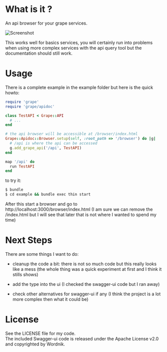 # What is it ?

An api browser for your grape services.

![Screenshot](grape_apidoc/raw/master/doc/screen.png)

This works well for basics services, you will certainly run into problems when using
more complex services with the api query tool but the documentation should still work.

# Usage

There is a complete example in the example folder but here is the quick howto:

```ruby
require 'grape'
require 'grape/apidoc'

class TestAPI < Grape::API
  # ...
end

# the api browser will be accessible at /browser/index.html
Grape::Apidoc::Browser.setup(self, :root_path => '/browser') do |g|
  # /api is where the api can be accessed
  g.add_grape_api('/api', TestAPI)
end

map '/api' do
  run TestAPI
end
```

to try it:

```bash
$ bundle
$ cd example && bundle exec thin start
```

After this start a browser and go to http://localhost:3000/browser/index.html
(I am sure we can remove the /index.html but I will see that later that is not where I wanted to spend my time)

# Next Steps

There are some things I want to do:

- cleanup the code a bit: there is not so much code but this really looks like a mess
  (the whole thing was a quick experiment at first and I think it stills shows)

- add the type into the ui (I checked the swagger-ui code but I ran away)
- check other alternatives for swagger-ui if any (I think the project is a lot more complex then what it could be)


# License

See the LICENSE file for my code.  
The included Swagger-ui code is released under the Apache License v2.0 and copyrighted by Wordnik.

